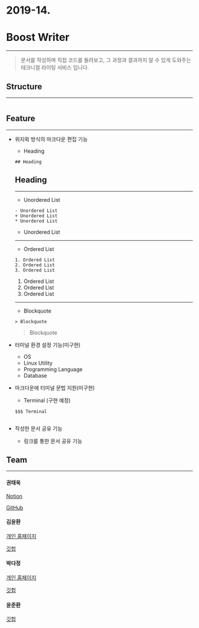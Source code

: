 # 2019-14.

# Boost Writer

---

> 문서를 작성하며 직접 코드를 돌려보고, 그 과정과 결과까지 알 수 있게 도와주는 테크니컬 라이팅 서비스 입니다.

## Structure

---

  ![]()

## Feature

---

- 위지윅 방식의 마크다운 편집 기능

  - Heading

  ```
  ## Heading
  ```

  ## Heading

  ---

  - Unordered List

  ```
  - Unordered List
  + Unordered List
  * Unordered List
  ```

  - Unordered List

  ---

  - Ordered List

  ```
  1. Ordered List
  2. Ordered List
  3. Ordered List
  ```

  1. Ordered List
  2. Ordered List
  3. Ordered List

  ---

  - Blockquote

  ```
  > Blockquote
  ```

  > Blockquote

- 터미널 환경 설정 기능(미구현)

  - OS
  - Linux Utility
  - Programming Language
  - Database

- 마크다운에 터미널 문법 지원(미구현)

  - Terminal (구현 예정)

  ```
  $$$ Terminal
  ```

  ![]()

- 작성한 문서 공유 기능
  - 링크를 통한 문서 공유 기능

## Team

---

#### 권태욱

[Notion](https://www.notion.so/imurukevol/538cebd586e04ce5ab1c3ee1e5bda02f)

[GitHub](https://github.com/ImuruKevol)

#### 김윤환

[개인 홈페이지]()

[깃헙]()

#### 박다정

[개인 홈페이지](https://dimss.tistory.com/)

[깃헙](https://github.com/dimsssss)

#### 윤준환

[깃헙](https://github.com/RBJH)
